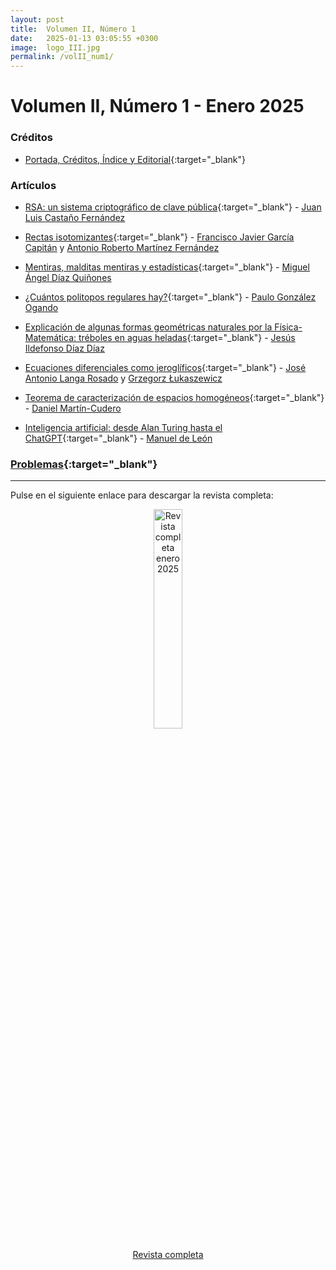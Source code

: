 ```yaml
---
layout: post
title:  Volumen II, Número 1
date:   2025-01-13 03:05:55 +0300
image:  logo_III.jpg
permalink: /volII_num1/
---
```


# Volumen II, Número 1 - Enero 2025

### Créditos

* [Portada, Créditos, Índice y Editorial](https://drive.google.com/file/d/1GT-HceB15Vcfk-szjFrbhdkDi5g9oDib){:target="_blank"}

### Artículos

* [RSA: un sistema criptográfico de clave pública](https://drive.google.com/file/d/1KChWt5JsEjV_DVSMR2sHnWFhqz6aYecw){:target="_blank"} - [Juan Luis Castaño Fernández](mailto:juanlcast@gmail.com)

* [Rectas isotomizantes](https://drive.google.com/file/d/1h7OmaIy5XoCGngoh2_y2paF2wbQh5j47){:target="_blank"} - [Francisco Javier García Capitán](mailto:garciacapitan@gmail.com) y [Antonio Roberto Martínez Fernández](mailto:antoniorobert.martinez@murciaeduca.es)

* [Mentiras, malditas mentiras y estadísticas](https://drive.google.com/file/d/1HvplBQiBIMZ7bWbwqQxFTa7uoDLpc0wS){:target="_blank"} - [Miguel Ángel Díaz Quiñones](mailto:midiqui@gmail.com)

* [¿Cuántos politopos regulares hay?](https://drive.google.com/file/d/1Nv095CdzpQL0hBJPke-biEeI2-4W9Qwj){:target="_blank"} - [Paulo González Ogando](mailto:paulo@paulo.gal)

* [Explicación de algunas formas geométricas naturales por la Física-Matemática: tréboles en aguas heladas](https://drive.google.com/file/d/1Dg_PdGKQ0jZYvtRceIdkKrrScGwEhqqU){:target="_blank"} - [Jesús Ildefonso Díaz Díaz](mailto:jidiaz@ucm.es)

* [Ecuaciones diferenciales como jeroglíficos](https://drive.google.com/file/d/1GiLZDiRxVnWMF3WMZ7cc4mZCWFKtTArE){:target="_blank"} - [José Antonio Langa Rosado](mailto:langa@us.e) y [Grzegorz Łukaszewicz](mailto:glukasz@mimuw.edu.pl)

* [Teorema de caracterización de espacios homogéneos](https://drive.google.com/file/d/149nK5tgznZjwPoA7-TV-zoKtYePxamtE){:target="_blank"} - [Daniel Martín-Cudero](mailto:daniel.mcudero@urjc.es)

* [Inteligencia artificial: desde Alan Turing hasta el ChatGPT](https://drive.google.com/file/d/1vCTxvp_dqJ1ZIlxBmWxOefGv0mTonON7){:target="_blank"} - [Manuel de León](mdeleon@icmat.es)

### [Problemas](https://drive.google.com/file/d/1vJeJiDseLtn4C4EtJQryZCXYzQBj4gla){:target="_blank"}

***

Pulse en el siguiente enlace para descargar la revista completa:

<div style="text-align: center;">
    <a href="https://drive.google.com/file/d/1XGoWkRCp0GZFp8LjrTK5nIy86_7aiykl">
        <img src="{{site.baseurl}}/images/revista_enero_25.jpg" alt="Revista completa enero 2025" width="30%">
    </a>
    <p>
        <a href="https://drive.google.com/file/d/1XGoWkRCp0GZFp8LjrTK5nIy86_7aiykl">Revista completa</a>
    </p>
</div>
